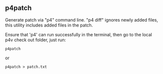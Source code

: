 p4patch
--------

Generate patch via "p4" command line.  "p4 diff" ignores newly added files, this
utility includes added files in the patch.

Ensure that 'p4' can run successfully in the terminal, then go to the local p4v check out 
folder, just run:

    p4patch
    
or
    
    p4patch > patch.txt
    
    
    
